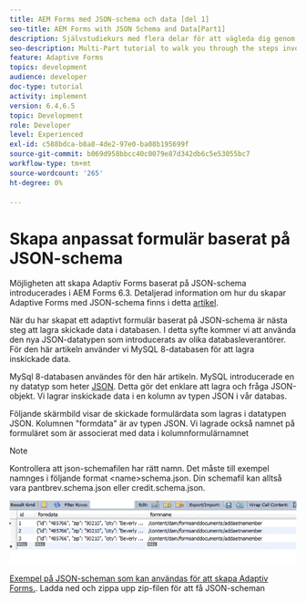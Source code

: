 ```yaml
---
title: AEM Forms med JSON-schema och data [del 1]
seo-title: AEM Forms with JSON Schema and Data[Part1]
description: Självstudiekurs med flera delar för att vägleda dig genom stegen som ingår i att skapa ett adaptivt formulär med JSON-schema och fråga om skickade data.
seo-description: Multi-Part tutorial to walk you through the steps involved in creating Adaptive Form with JSON schema and querying the submitted data.
feature: Adaptive Forms
topics: development
audience: developer
doc-type: tutorial
activity: implement
version: 6.4,6.5
topic: Development
role: Developer
level: Experienced
exl-id: c588bdca-b8a8-4de2-97e0-ba08b195699f
source-git-commit: b069d958bbcc40c0079e87d342db6c5e53055bc7
workflow-type: tm+mt
source-wordcount: '265'
ht-degree: 0%

---
```


# Skapa anpassat formulär baserat på JSON-schema


Möjligheten att skapa Adaptiv Forms baserat på JSON-schema introducerades i AEM Forms 6.3. Detaljerad information om hur du skapar Adaptive Forms med JSON-schema finns i detta [artikel](https://experienceleague.adobe.com/docs/experience-manager-65/forms/adaptive-forms-advanced-authoring/adaptive-form-json-schema-form-model.html).

När du har skapat ett adaptivt formulär baserat på JSON-schema är nästa steg att lagra skickade data i databasen. I detta syfte kommer vi att använda den nya JSON-datatypen som introducerats av olika databasleverantörer. För den här artikeln använder vi MySQL 8-databasen för att lagra inskickade data.

MySql 8-databasen användes för den här artikeln. MySQL introducerade en ny datatyp som heter [JSON](https://dev.mysql.com/doc/refman/8.0/en/json.html). Detta gör det enklare att lagra och fråga JSON-objekt. Vi lagrar inskickade data i en kolumn av typen JSON i vår databas.

Följande skärmbild visar de skickade formulärdata som lagras i datatypen JSON. Kolumnen &quot;formdata&quot; är av typen JSON. Vi lagrade också namnet på formuläret som är associerat med data i kolumnformulärnamnet

>[!NOTE]
>
>Kontrollera att json-schemafilen har rätt namn. Det måste till exempel namnges i följande format &lt;name>schema.json. Din schemafil kan alltså vara pantbrev.schema.json eller credit.schema.json.


![datastyrd](assets/datastored.gif)


[Exempel på JSON-scheman som kan användas för att skapa Adaptiv Forms.](assets/samplejsonschemas.zip). Ladda ned och zippa upp zip-filen för att få JSON-scheman
